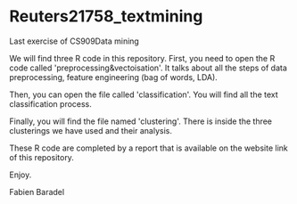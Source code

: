 # Reuters21758_textmining

Last exercise of CS909Data mining

We will find three R code in this repository. First, you need to open the R code called 'preprocessing&vectoisation'. It talks about all the steps of data preprocessing, feature engineering (bag of words, LDA).

Then, you can open the file called 'classification'. You will find all the text classification process.

Finally, you will find the file named 'clustering'. There is inside the three clusterings we have used and their analysis.

These R code are completed by a report that is available on the website link of this repository.

Enjoy.

Fabien Baradel
